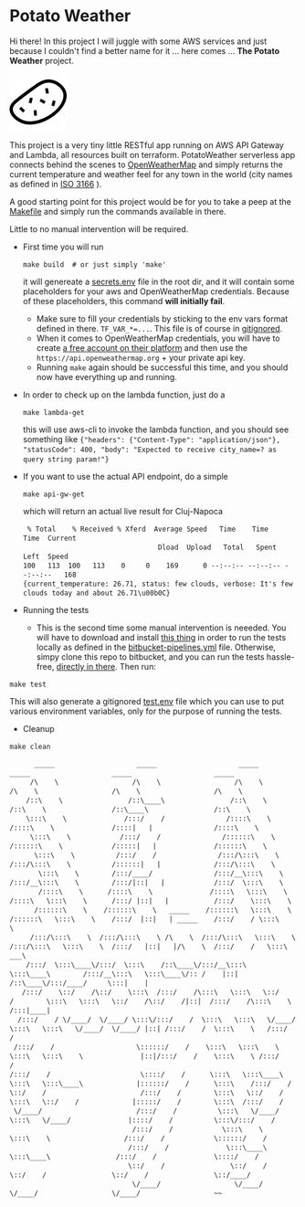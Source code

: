 Potato Weather
==============

Hi there! In this project I will juggle with some AWS services and just because I couldn't find a better name for it ... here comes ... **The Potato Weather** project.

![Potato Weather](./docs/potato.svg)


This project is a very tiny little RESTful app running on AWS API Gateway and Lambda, all resources built on terraform. PotatoWeather serverless app connects behind the scenes to [OpenWeatherMap](https://openweathermap.org/current) and simply returns the current temperature and weather feel for any town in the world (city names as defined in [ISO 3166](https://www.iso.org/obp/ui/#search) ).

A good starting point for this project would be for you to take a peep at the [Makefile](./Makefile) and simply run the commands available in there.

Little to no manual intervention will be required.

 - First time you will run
    ```
   make build  # or just simply 'make'
    ```
    it will genereate a [secrets.env](./secrets.env) file in the root dir, and it will contain some placeholders for your aws and OpenWeatherMap  credentials. Because of these placeholders, this command **will initially fail**.
   - Make sure to fill your credentials by sticking to the env vars format defined in there. `TF_VAR_*=...`.
This file is of course in [gitignored](./.gitignore).
   - When it comes to OpenWeatherMap credentials, you will have to create [a free account on their platform](https://openweathermap.org/price) and then use the `https://api.openweathermap.org` + your private api key.
   - Running `make` again should be successful this time, and you should now have everything up and running.

 - In order to check up on the lambda function, just do a
    ```
   make lambda-get
    ```
   this will use aws-cli to invoke the lambda function,  and you should see something like ``{"headers": {"Content-Type": "application/json"}, "statusCode": 400, "body": "Expected to receive city_name=? as query string param!"}``

 - If you want to use the actual API endpoint, do a simple
    ```
   make api-gw-get
    ```
    which will return an actual live result for Cluj-Napoca
    ```
     % Total    % Received % Xferd  Average Speed   Time    Time     Time  Current
                                     Dload  Upload   Total   Spent    Left  Speed
    100   113  100   113    0     0    169      0 --:--:-- --:--:-- --:--:--   168
    {current_temperature: 26.71, status: few clouds, verbose: It's few clouds today and about 26.71\u00b0C}
    ```

 - Running the tests
   - This is the second time some manual intervention is neeeded. You will have to download and install [this thing](https://ktomk.github.io/pipelines/index.html#download-the-phar-php-archive-file)  in order to run the tests locally as defined in the [bitbucket-pipelines.yml](./bitbucket-pipelines.yml) file. Otherwise, simpy clone this repo to bitbucket, and you can run the tests hassle-free, [directly in there](https://support.atlassian.com/bitbucket-cloud/docs/get-started-with-bitbucket-pipelines/). Then run:

```
make test
```
This will also generate a gitignored [test.env](./test.env) file which you can use to put various environment variables, only for the purpose of running the tests.
 - Cleanup
```
make clean
```


```
      _____                    _____                    _____                            _____                    _____                    _____
     /\    \                  /\    \                  /\    \                          /\    \                  /\    \                  /\    \
    /::\    \                /::\____\                /::\    \                        /::\    \                /::\____\                /::\    \
    \:::\    \              /:::/    /               /::::\    \                      /::::\    \              /::::|   |               /::::\    \
     \:::\    \            /:::/    /               /::::::\    \                    /::::::\    \            /:::::|   |              /::::::\    \
      \:::\    \          /:::/    /               /:::/\:::\    \                  /:::/\:::\    \          /::::::|   |             /:::/\:::\    \
       \:::\    \        /:::/____/               /:::/__\:::\    \                /:::/__\:::\    \        /:::/|::|   |            /:::/  \:::\    \
       /::::\    \      /::::\    \              /::::\   \:::\    \              /::::\   \:::\    \      /:::/ |::|   |           /:::/    \:::\    \
      /::::::\    \    /::::::\    \   _____    /::::::\   \:::\    \            /::::::\   \:::\    \    /:::/  |::|   | _____    /:::/    / \:::\    \
     /:::/\:::\    \  /:::/\:::\    \ /\    \  /:::/\:::\   \:::\    \          /:::/\:::\   \:::\    \  /:::/   |::|   |/\    \  /:::/    /   \:::\ ___\
    /:::/  \:::\____\/:::/  \:::\    /::\____\/:::/__\:::\   \:::\____\        /:::/__\:::\   \:::\____\/:: /    |::|   /::\____\/:::/____/     \:::|    |
   /:::/    \::/    /\::/    \:::\  /:::/    /\:::\   \:::\   \::/    /        \:::\   \:::\   \::/    /\::/    /|::|  /:::/    /\:::\    \     /:::|____|
  /:::/    / \/____/  \/____/ \:::\/:::/    /  \:::\   \:::\   \/____/          \:::\   \:::\   \/____/  \/____/ |::| /:::/    /  \:::\    \   /:::/    /
 /:::/    /                    \::::::/    /    \:::\   \:::\    \               \:::\   \:::\    \              |::|/:::/    /    \:::\    \ /:::/    /
/:::/    /                      \::::/    /      \:::\   \:::\____\               \:::\   \:::\____\             |::::::/    /      \:::\    /:::/    /
\::/    /                       /:::/    /        \:::\   \::/    /                \:::\   \::/    /             |:::::/    /        \:::\  /:::/    /
 \/____/                       /:::/    /          \:::\   \/____/                  \:::\   \/____/              |::::/    /          \:::\/:::/    /
                              /:::/    /            \:::\    \                       \:::\    \                  /:::/    /            \::::::/    /
                             /:::/    /              \:::\____\                       \:::\____\                /:::/    /              \::::/    /
                             \::/    /                \::/    /                        \::/    /                \::/    /                \::/____/
                              \/____/                  \/____/                          \/____/                  \/____/                  ~~

```
